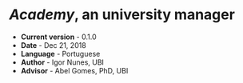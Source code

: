# _Academy_, an university manager

* **Current version** - 0.1.0
* **Date** - Dec 21, 2018
* **Language** - Portuguese
* **Author** - Igor Nunes, UBI
* **Advisor** - Abel Gomes, PhD, UBI
